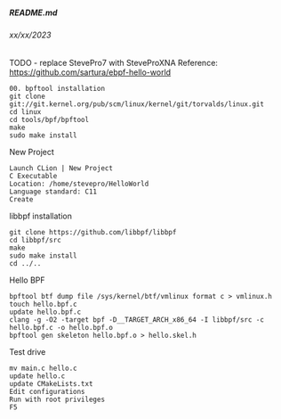 ##### README.md
###### xx/xx/2023

TODO - replace StevePro7 with SteveProXNA
Reference: https://github.com/sartura/ebpf-hello-world
```
00. bpftool installation
git clone git://git.kernel.org/pub/scm/linux/kernel/git/torvalds/linux.git
cd linux
cd tools/bpf/bpftool
make
sudo make install
```
New Project
```
Launch CLion | New Project
C Executable
Location: /home/stevepro/HelloWorld
Language standard: C11
Create
```
libbpf installation
```
git clone https://github.com/libbpf/libbpf
cd libbpf/src
make
sudo make install
cd ../..
```
Hello BPF
```
bpftool btf dump file /sys/kernel/btf/vmlinux format c > vmlinux.h
touch hello.bpf.c
update hello.bpf.c
clang -g -O2 -target bpf -D__TARGET_ARCH_x86_64 -I libbpf/src -c hello.bpf.c -o hello.bpf.o
bpftool gen skeleton hello.bpf.o > hello.skel.h
```
Test drive
```
mv main.c hello.c
update hello.c
update CMakeLists.txt
Edit configurations
Run with root privileges
F5
```
